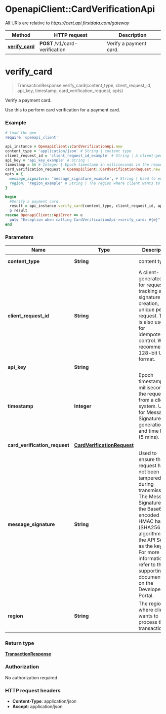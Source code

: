# OpenapiClient::CardVerificationApi

All URIs are relative to *https://cert.api.firstdata.com/gateway*

Method | HTTP request | Description
------------- | ------------- | -------------
[**verify_card**](CardVerificationApi.md#verify_card) | **POST** /v1/card-verification | Verify a payment card.


# **verify_card**
> TransactionResponse verify_card(content_type, client_request_id, api_key, timestamp, card_verification_request, opts)

Verify a payment card.

Use this to perform card verification for a payment card.

### Example
```ruby
# load the gem
require 'openapi_client'

api_instance = OpenapiClient::CardVerificationApi.new
content_type = 'application/json' # String | content type
client_request_id = 'client_request_id_example' # String | A client-generated ID for request tracking and signature creation, unique per request.  This is also used for idempotency control. We recommend 128-bit UUID format.
api_key = 'api_key_example' # String | 
timestamp = 56 # Integer | Epoch timestamp in milliseconds in the request from a client system. Used for Message Signature generation and time limit (5 mins).
card_verification_request = OpenapiClient::CardVerificationRequest.new # CardVerificationRequest | 
opts = {
  message_signature: 'message_signature_example', # String | Used to ensure the request has not been tampered with during transmission. The Message-Signature is the Base64 encoded HMAC hash (SHA256  algorithm with the API Secret as the key.) For more information, refer to the supporting documentation on the Developer Portal.
  region: 'region_example' # String | The region where client wants to process the transaction
}

begin
  #Verify a payment card.
  result = api_instance.verify_card(content_type, client_request_id, api_key, timestamp, card_verification_request, opts)
  p result
rescue OpenapiClient::ApiError => e
  puts "Exception when calling CardVerificationApi->verify_card: #{e}"
end
```

### Parameters

Name | Type | Description  | Notes
------------- | ------------- | ------------- | -------------
 **content_type** | **String**| content type | [default to &#39;application/json&#39;]
 **client_request_id** | **String**| A client-generated ID for request tracking and signature creation, unique per request.  This is also used for idempotency control. We recommend 128-bit UUID format. | 
 **api_key** | **String**|  | 
 **timestamp** | **Integer**| Epoch timestamp in milliseconds in the request from a client system. Used for Message Signature generation and time limit (5 mins). | 
 **card_verification_request** | [**CardVerificationRequest**](CardVerificationRequest.md)|  | 
 **message_signature** | **String**| Used to ensure the request has not been tampered with during transmission. The Message-Signature is the Base64 encoded HMAC hash (SHA256  algorithm with the API Secret as the key.) For more information, refer to the supporting documentation on the Developer Portal. | [optional] 
 **region** | **String**| The region where client wants to process the transaction | [optional] 

### Return type

[**TransactionResponse**](TransactionResponse.md)

### Authorization

No authorization required

### HTTP request headers

 - **Content-Type**: application/json
 - **Accept**: application/json



